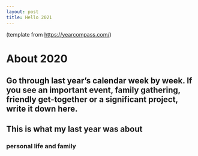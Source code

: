 ```yaml
---
layout: post
title: Hello 2021
---
```


(template from https://yearcompass.com/)

# About 2020 #

## Go through last year’s calendar week by week. If you see an important event, family gathering, friendly get-together or a significant project, write it down here. ##

## This is what my last year was about ##
### personal life and family ###
